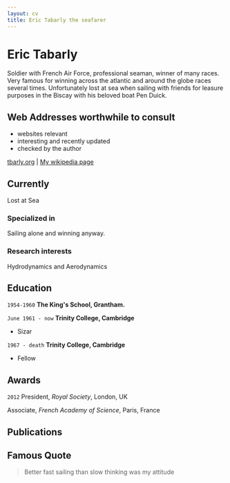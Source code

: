```yaml
---
layout: cv
title: Eric Tabarly the seafarer
---
```

# Eric Tabarly
Soldier with French Air Force, professional seaman, winner of many races.
Very famous for winning across the atlantic and around the globe races several times. Unfortunately lost at sea when sailing with friends for leasure purposes in the Biscay with his beloved boat Pen Duick.

## Web Addresses worthwhile to consult

* websites relevant
* interesting and recently updated
* checked by the author

<div id="webaddress">
<a href="tabarly.org">tbarly.org</a>
| <a href="http://en.wikipedia.org/wiki/Eric_Tabarly">My wikipedia page</a>
</div>


## Currently

Lost at Sea

### Specialized in

Sailing alone and winning anyway.

### Research interests

Hydrodynamics and Aerodynamics

## Education

`1954-1960`
__The King's School, Grantham.__

`June 1961 - now`
__Trinity College, Cambridge__

- Sizar

`1967 - death`
__Trinity College, Cambridge__

- Fellow



## Awards

`2012`
President, *Royal Society*, London, UK

Associate, *French Academy of Science*, Paris, France



## Publications

<!-- A list is also available [online](http://scholar.google.co.uk/citations?user=LTOTl0YAAAAJ) -->

## Famous Quote

> Better fast sailing than slow thinking
> was my attitude

<!-- ### Footer

Last updated: May 2013 -->
